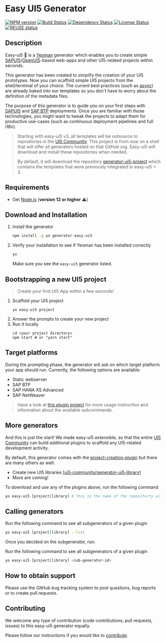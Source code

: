 # Easy UI5 Generator

[![NPM version][npm-image]][npm-url]
[![Build Status][test-image]][test-url]
[![Dependency Status][librariesio-image]][repo-url]
[![License Status][license-image]][license-url]
[![REUSE status][reuse-image]][reuse-url]

## Description

Easy-ui5 💙 is a [Yeoman](http://yeoman.io/) generator which enables you to create simple [SAPUI5](https://sapui5.hana.ondemand.com/)/[OpenUI5](https://openui5.hana.ondemand.com/)-based web-apps and other UI5-related projects within seconds.

This generator has been created to simplify the creation of your UI5 prototypes. Now you can scaffold simple UI5 projects from the shell/terminal of your choice. The current best practices (such as [async](https://blogs.sap.com/2018/12/18/ui5ers-buzz-41-best-practices-for-async-loading-in-ui5/)) are already baked into our templates so you don't have to worry about the definition of the metadata files.

The purpose of this generator is to guide you on your first steps with [SAPUI5](https://sapui5.hana.ondemand.com/) and [SAP BTP](https://www.sap.com/products/business-technology-platform.html) deployments. Once you are familiar with those technologies, you might want to tweak the projects to adapt them for productive use-cases (such as continuous deployment pipelines and full i18n).

> Starting with easy-ui5 v3, all templates will be outsource to repositories in the [UI5 Community](https://github.com/ui5-community/). This project is from now on a shell that will offer all generators hosted on that GitHub org. Easy-ui5 will download and install these repositories when needed.
>
> By default, it will download the repository [generator-ui5-project](https://github.com/ui5-community/generator-ui5-project/) which contains the templates that were previously integrated in easy-ui5 < 3.

## Requirements

- Get [Node.js](https://nodejs.org/en/download/)  (**version 12 or higher** ⚠️)

## Download and Installation

1. Install the generator
   ```sh
   npm install -g yo generator-easy-ui5
   ```
2. Verify your installation to see if Yeoman has been installed correctly
   ```sh
   yo
   ```
   Make sure you see the `easy-ui5` generator listed.

## Bootstrapping a new UI5 project

> Create your first UI5 App within a few seconds!

1. Scaffold your UI5 project
   ```
   yo easy-ui5 project
   ```
2. Answer the prompts to create your new project
3. Run it locally
   ```
   cd <your project directory>
   npm start # or "yarn start"
   ```

## Target platforms

During the prompting phase, the generator will ask on which target platform your app should run. Currently, the following options are available:

- Static webserver
- SAP BTP
- SAP HANA XS Advanced
- SAP NetWeaver

> Have a look at [this plugin project](https://github.com/ui5-community/generator-ui5-project/) for more usage instruction and information about the available subcommands.


## More generators

And this is just the start!
We made easy-ui5 extensible, so that the entire [UI5 Community](https://github.com/ui5-community/) can build additional plugins to scaffold any UI5-related development activity.

By default, this generator comes with the [project-creation-plugin](https://github.com/ui5-community/generator-ui5-project) but there are many others as well:
- Create new UI5 libraries [[ui5-community/generator-ui5-library]](https://github.com/ui5-community/generator-ui5-library)
- More are coming!
<!-- - Create new UI5 custom controls
- Create middlewares for the UI5 tooling
- Create tasks for the UI5 tooling
- Create a WDI5 test suite -->

To download and use any of the plugins above, run the following command
```sh
yo easy-ui5 [project|library] # this is the name of the repositorty without the "generator-ui5-" prefix
```

<!-- Are you missing a generator in this list and are you willing to provide one to the entire UI5 community? Great! [This blog posts](TODO INSERT LINK HERE) contains everything you need to know to get started!  -->

## Calling generators

Run the following command to see all subgenerators of a given plugin
```sh
yo easy-ui5 [project|library] --list
```
Once you decided on the subgenerator, run:

Run the following command to see all subgenerators of a given plugin
```sh
yo easy-ui5 [project|library] <sub-generator-id>
```

## How to obtain support

Please use the GitHub bug tracking system to post questions, bug reports or to create pull requests.

## Contributing

We welcome any type of contribution (code contributions, pull requests, issues) to this easy-ui5 generator equally.

Please follow our instructions if you would like to [contribute](https://github.com/SAP/generator-easy-ui5/blob/master/CONTRIBUTING.md).

[npm-image]: https://img.shields.io/npm/v/generator-easy-ui5.svg
[npm-url]: https://www.npmjs.com/package/generator-easy-ui5
[test-image]: https://github.com/SAP/generator-easy-ui5/actions/workflows/main.yml/badge.svg
[test-url]: https://github.com/SAP/generator-easy-ui5/actions/workflows/main.yml
[librariesio-image]: https://img.shields.io/librariesio/github/SAP/generator-easy-ui5
[repo-url]: https://github.com/SAP/generator-easy-ui5
[license-image]: https://img.shields.io/npm/l/generator-easy-ui5.svg
[license-url]: https://github.com/SAP/generator-easy-ui5/blob/master/LICENSE
[reuse-image]: https://api.reuse.software/badge/github.com/SAP/generator-easy-ui5/
[reuse-url]: https://api.reuse.software/info/github.com/SAP/generator-easy-ui5/
